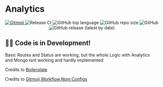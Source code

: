 # Analytics
<p align="center">
<a href="https://gitmoji.dev">
  <img src="https://img.shields.io/badge/gitmoji-%20😜%20😍-FFDD67.svg?style=flat-square" alt="Gitmoji">
</a>
<img src="https://github.com/kaaax0815/nodejsanalytics/actions/workflows/release.yml/badge.svg" alt="Release CI">
<img alt="GitHub top language" src="https://img.shields.io/github/languages/top/kaaax0815/nodejsanalytics">
<img alt="GitHub repo size" src="https://img.shields.io/github/repo-size/kaaax0815/nodejsanalytics">
<img alt="GitHub" src="https://img.shields.io/github/license/kaaax0815/nodejsanalytics">
<img alt="GitHub release (latest by date)" src="https://img.shields.io/github/v/release/kaaax0815/nodejsanalytics">
</p>

## :construction::poop: Code is in Development!

Basic Routes and Status are working, but the whole Logic with Analytics and Mongo isnt working and hardly implemented



Credits to [Boilerplate](https://github.com/danielfsousa/express-rest-boilerplate)

Credits to [Gitmoji,Workflow,Npm,Configs](https://github.com/BetaHuhn)
